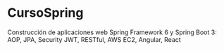 # CursoSpring
Construcción de aplicaciones web Spring Framework 6 y Spring Boot 3: AOP, JPA, Security JWT, RESTful, AWS EC2, Angular, React

